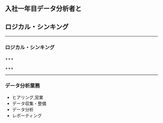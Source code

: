 ## 入社一年目データ分析者と
## ロジカル・シンキング

---

### ロジカル・シンキング

+++

+++

---

### データ分析業務
- ヒアリング,営業
- データ収集・整備
- データ分析
- レポーティング
